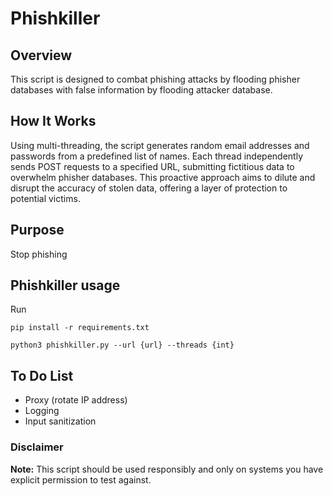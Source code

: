 # Phishkiller

## Overview
This script is designed to combat phishing attacks by flooding phisher databases with false information by flooding attacker database.

## How It Works
Using multi-threading, the script generates random email addresses and passwords from a predefined list of names. Each thread independently sends POST requests to a specified URL, submitting fictitious data to overwhelm phisher databases. This proactive approach aims to dilute and disrupt the accuracy of stolen data, offering a layer of protection to potential victims.

## Purpose
Stop phishing

## Phishkiller usage
Run 
```
pip install -r requirements.txt

python3 phishkiller.py --url {url} --threads {int}
 ```
 ## To Do List

 - Proxy (rotate IP address)
 - Logging
 - Input sanitization

 ### Disclaimer
**Note:** This script should be used responsibly and only on systems you have explicit permission to test against.
